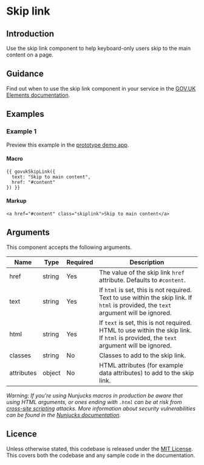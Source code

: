 # Skip link

## Introduction

Use the skip link component to help keyboard-only users skip to the main content on a page.

## Guidance

Find out when to use the skip link component in your service in the [GOV.UK Elements documentation](http://govuk-elements.herokuapp.com/).

## Examples

### Example 1

Preview this example in the [prototype demo app](https://govuk-prototype-kit-macros.herokuapp.com/examples/skip-link/#example-1).

#### Macro
```
{{ govukSkipLink({
  text: "Skip to main content",
  href: "#content"
}) }}
```

#### Markup
```
<a href="#content" class="skiplink">Skip to main content</a>
```

## Arguments

This component accepts the following arguments.

|Name|Type|Required|Description|
|---|---|---|---|
|href|string|Yes|The value of the skip link `href` attribute. Defaults to `#content`.|
|text|string|Yes|If `html` is set, this is not required. Text to use within the skip link. If `html` is provided, the `text` argument will be ignored.|
|html|string|Yes|If `text` is set, this is not required. HTML to use within the skip link. If `html` is provided, the `text` argument will be ignored.|
|classes|string|No|Classes to add to the skip link.|
|attributes|object|No|HTML attributes (for example data attributes) to add to the skip link.|

*Warning: If you’re using Nunjucks macros in production be aware that using HTML arguments, or ones ending with `.html` can be at risk from [cross-site scripting](https://en.wikipedia.org/wiki/Cross-site_scripting) attacks. More information about security vulnerabilities can be found in the [Nunjucks documentation](https://mozilla.github.io/nunjucks/api.html#user-defined-templates-warning).*

## Licence

Unless otherwise stated, this codebase is released under the [MIT License](https://github.com/whatterz/govuk-prototype-kit-macros/blob/master/LICENSE). This covers both the codebase and any sample code in the documentation.